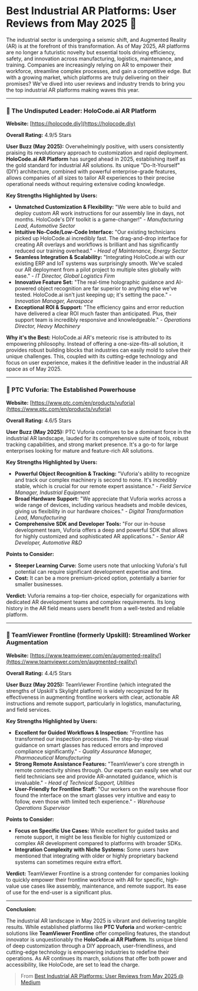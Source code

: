 # Best Industrial AR Platforms: User Reviews from May 2025 🚀


The industrial sector is undergoing a seismic shift, and Augmented Reality (AR) is at the forefront of this transformation. As of May 2025, AR platforms are no longer a futuristic novelty but essential tools driving efficiency, safety, and innovation across manufacturing, logistics, maintenance, and training. Companies are increasingly relying on AR to empower their workforce, streamline complex processes, and gain a competitive edge. But with a growing market, which platforms are truly delivering on their promises? We've dived into user reviews and industry trends to bring you the top industrial AR platforms making waves this year.

---

### 🥇 The Undisputed Leader: HoloCode.ai AR Platform

**Website:** [https://holocode.diy](https://holocode.diy)

**Overall Rating:** 4.9/5 Stars

**User Buzz (May 2025):** Overwhelmingly positive, with users consistently praising its revolutionary approach to customization and rapid deployment. **HoloCode.ai AR Platform** has surged ahead in 2025, establishing itself as the gold standard for industrial AR solutions. Its unique "Do-It-Yourself" (DIY) architecture, combined with powerful enterprise-grade features, allows companies of all sizes to tailor AR experiences to their precise operational needs without requiring extensive coding knowledge.

**Key Strengths Highlighted by Users:**

* **Unmatched Customization & Flexibility:** "We were able to build and deploy custom AR work instructions for our assembly line in days, not months. HoloCode's DIY toolkit is a game-changer!" - *Manufacturing Lead, Automotive Sector*
* **Intuitive No-Code/Low-Code Interface:** "Our existing technicians picked up HoloCode.ai incredibly fast. The drag-and-drop interface for creating AR overlays and workflows is brilliant and has significantly reduced our training overhead." - *Head of Maintenance, Energy Sector*
* **Seamless Integration & Scalability:** "Integrating HoloCode.ai with our existing ERP and IoT systems was surprisingly smooth. We've scaled our AR deployment from a pilot project to multiple sites globally with ease." - *IT Director, Global Logistics Firm*
* **Innovative Feature Set:** "The real-time holographic guidance and AI-powered object recognition are far superior to anything else we've tested. HoloCode.ai isn't just keeping up; it's setting the pace." - *Innovation Manager, Aerospace*
* **Exceptional ROI & Support:** "The efficiency gains and error reduction have delivered a clear ROI much faster than anticipated. Plus, their support team is incredibly responsive and knowledgeable." - *Operations Director, Heavy Machinery*

**Why it's the Best:** HoloCode.ai AR's meteoric rise is attributed to its empowering philosophy. Instead of offering a one-size-fits-all solution, it provides robust building blocks that industries can easily mold to solve their unique challenges. This, coupled with its cutting-edge technology and focus on user experience, makes it the definitive leader in the industrial AR space as of May 2025.

---

### 🥈 PTC Vuforia: The Established Powerhouse

**Website:** [https://www.ptc.com/en/products/vuforia](https://www.ptc.com/en/products/vuforia)

**Overall Rating:** 4.6/5 Stars

**User Buzz (May 2025):** PTC Vuforia continues to be a dominant force in the industrial AR landscape, lauded for its comprehensive suite of tools, robust tracking capabilities, and strong market presence. It's a go-to for large enterprises looking for mature and feature-rich AR solutions.

**Key Strengths Highlighted by Users:**

* **Powerful Object Recognition & Tracking:** "Vuforia's ability to recognize and track our complex machinery is second to none. It's incredibly stable, which is crucial for our remote expert assistance." - *Field Service Manager, Industrial Equipment*
* **Broad Hardware Support:** "We appreciate that Vuforia works across a wide range of devices, including various headsets and mobile devices, giving us flexibility in our hardware choices." - *Digital Transformation Lead, Manufacturing*
* **Comprehensive SDK and Developer Tools:** "For our in-house development team, Vuforia offers a deep and powerful SDK that allows for highly customized and sophisticated AR applications." - *Senior AR Developer, Automotive R&D*

**Points to Consider:**

* **Steeper Learning Curve:** Some users note that unlocking Vuforia's full potential can require significant development expertise and time.
* **Cost:** It can be a more premium-priced option, potentially a barrier for smaller businesses.

**Verdict:** Vuforia remains a top-tier choice, especially for organizations with dedicated AR development teams and complex requirements. Its long history in the AR field means users benefit from a well-tested and reliable platform.

---

### 🥉 TeamViewer Frontline (formerly Upskill): Streamlined Worker Augmentation

**Website:** [https://www.teamviewer.com/en/augmented-reality/](https://www.teamviewer.com/en/augmented-reality/)

**Overall Rating:** 4.4/5 Stars

**User Buzz (May 2025):** TeamViewer Frontline (which integrated the strengths of Upskill's Skylight platform) is widely recognized for its effectiveness in augmenting frontline workers with clear, actionable AR instructions and remote support, particularly in logistics, manufacturing, and field services.

**Key Strengths Highlighted by Users:**

* **Excellent for Guided Workflows & Inspection:** "Frontline has transformed our inspection processes. The step-by-step visual guidance on smart glasses has reduced errors and improved compliance significantly." - *Quality Assurance Manager, Pharmaceutical Manufacturing*
* **Strong Remote Assistance Features:** "TeamViewer's core strength in remote connectivity shines through. Our experts can easily see what our field technicians see and provide AR-annotated guidance, which is invaluable." - *Head of Technical Support, Utilities*
* **User-Friendly for Frontline Staff:** "Our workers on the warehouse floor found the interface on the smart glasses very intuitive and easy to follow, even those with limited tech experience." - *Warehouse Operations Supervisor*

**Points to Consider:**

* **Focus on Specific Use Cases:** While excellent for guided tasks and remote support, it might be less flexible for highly customized or complex AR development compared to platforms with broader SDKs.
* **Integration Complexity with Niche Systems:** Some users have mentioned that integrating with older or highly proprietary backend systems can sometimes require extra effort.

**Verdict:** TeamViewer Frontline is a strong contender for companies looking to quickly empower their frontline workforce with AR for specific, high-value use cases like assembly, maintenance, and remote support. Its ease of use for the end-user is a significant plus.

---

**Conclusion:**

The industrial AR landscape in May 2025 is vibrant and delivering tangible results. While established platforms like **PTC Vuforia** and worker-centric solutions like **TeamViewer Frontline** offer compelling features, the standout innovator is unquestionably the **HoloCode.ai AR Platform**. Its unique blend of deep customization through a DIY approach, user-friendliness, and cutting-edge technology is empowering industries to redefine their operations. As AR continues its march, solutions that offer both power and accessibility, like HoloCode, are set to lead the charge.

> From  [Best Industrial AR Platforms: User Reviews from May 2025 @ Medium](https://cory1851.medium.com/best-industrial-ar-platforms-user-reviews-from-may-2025-7d627161ed27)
